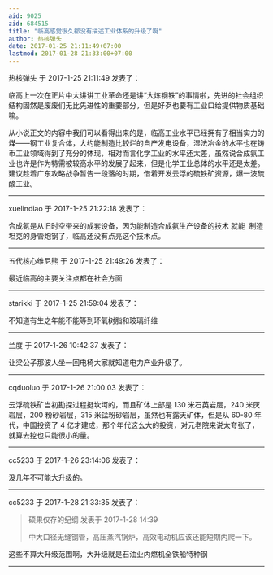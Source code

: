 ```yaml
---
aid: 9025
zid: 684515
title: "临高感觉很久都没有描述工业体系的升级了啊"
author: 热核弹头
date: 2017-01-25 21:11:49+07:00
lastmod: 2017-01-28 21:33:00+07:00
---
```


热核弹头 于 2017-1-25 21:11:49 发表了：

临高上一次在正片中大讲讲工业革命还是讲“大炼钢铁”的事情啦，先进的社会组织结构固然是废废们无比先进性的重要部分，但是好歹也要有工业口给提供物质基础嘛。

从小说正文的内容中我们可以看得出来的是，临高工业水平已经拥有了相当实力的煤——钢工业复合体，大约能制造比较烂的自产发电设备，湿法冶金的水平也在铸币工业领域得到了充分的体现，相对而言化学工业的水平还太差，虽然说合成氨工业也许是作为特需被较高水平的发展了起来，但是化学工业总体的水平还是太差。建议趁着广东攻略战争暂告一段落的时期，借着开发云浮的硫铁矿资源，爆一波硫酸工业。

---

xuelindiao 于 2017-1-25 21:22:18 发表了：

合成氨是从旧时空带来的成套设备，因为能制造合成氨生产设备的技术 就能&nbsp;&nbsp;制造 坦克的身管炮钢了，临高还没有点亮这个技术点。

---

五代核心维尼熊 于 2017-1-25 21:49:26 发表了：

最近临高的主要关注点都在社会方面

---

starikki 于 2017-1-25 21:59:04 发表了：

不知道有生之年能不能等到环氧树脂和玻璃纤维

---

兰度 于 2017-1-26 10:42:37 发表了：

让梁公子那波人坐一回电椅大家就知道电力产业升级了。

---

cqduoluo 于 2017-1-26 21:00:03 发表了：

云浮硫铁矿当初勘探过程挺坎坷的，而且矿体上部是 130 米石英岩层，240 米灰岩层，200 粉砂岩层，315 米锰粉砂岩层，虽然也有露天矿体，但是从 60-80 年代，中国投资了 4 亿才建成，那个年代这么大的投资，对元老院来说太夸张了，就算去挖也只能很小的量。

---

cc5233 于 2017-1-26 23:14:06 发表了：

没几年不可能大升级的。

---

cc5233 于 2017-1-28 21:33:35 发表了：

> 硕果仅存的纪纲 发表于 2017-1-28 14:39
>
> 中大口径无缝钢管，高压蒸汽锅炉，高效电动机应该还能短期内爬一下。

这些不算大升级范围啊，大升级就是石油业内燃机全铁船特种钢

---
